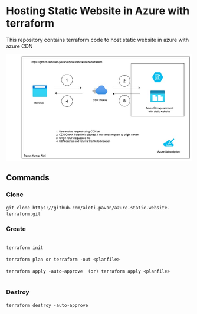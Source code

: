 # Hosting Static Website in Azure with terraform
This repository contains terraform code to host static website in azure with azure CDN

![Hosting Static Website in Azure with Terraform](files/azure_static_website.jpg)





## Commands

### Clone

`git clone https://github.com/aleti-pavan/azure-static-website-terraform.git`

### Create

```

terraform init

terraform plan or terraform -out <planfile>

terraform apply -auto-approve  (or) terraform apply <planfile>


```

### Destroy

`terraform destroy -auto-approve`
